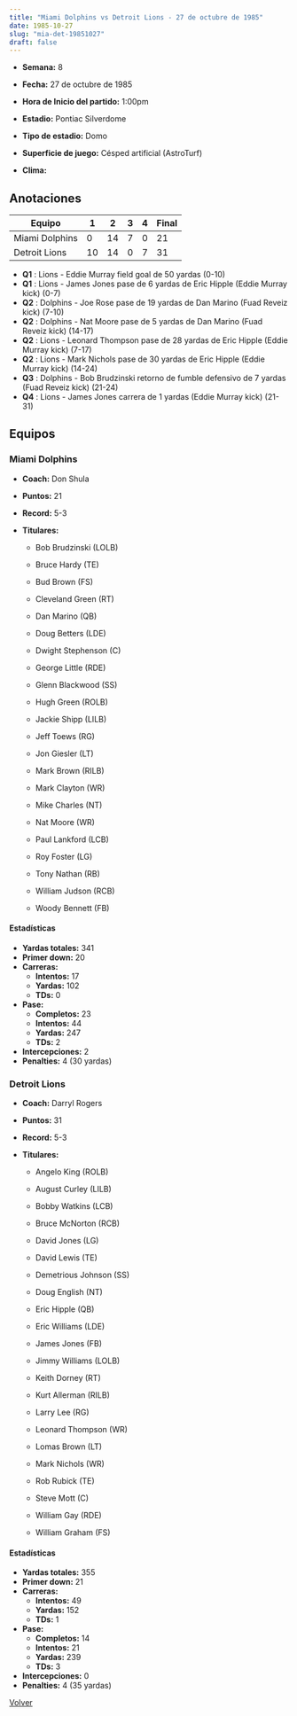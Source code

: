 ```yaml
---
title: "Miami Dolphins vs Detroit Lions - 27 de octubre de 1985"
date: 1985-10-27
slug: "mia-det-19851027"
draft: false
---
```


* **Semana:** 8
* **Fecha:** 27 de octubre de 1985

* **Hora de Inicio del partido:** 1:00pm
* **Estadio:** Pontiac Silverdome
* **Tipo de estadio:** Domo
* **Superficie de juego:** Césped artificial (AstroTurf)
* **Clima:** 





## Anotaciones
| Equipo | 1 | 2 | 3 | 4 | Final |
|--------|---|---|---|---|-------|
| Miami Dolphins  | 0 | 14 | 7 | 0  | 21 |
| Detroit Lions  | 10 | 14 | 0 | 7  | 31 |
* **Q1** : Lions - Eddie Murray field goal de 50 yardas (0-10)
* **Q1** : Lions - James Jones pase de 6 yardas de Eric Hipple (Eddie Murray kick) (0-7)
* **Q2** : Dolphins - Joe Rose pase de 19 yardas de Dan Marino (Fuad Reveiz kick) (7-10)
* **Q2** : Dolphins - Nat Moore pase de 5 yardas de Dan Marino (Fuad Reveiz kick) (14-17)
* **Q2** : Lions - Leonard Thompson pase de 28 yardas de Eric Hipple (Eddie Murray kick) (7-17)
* **Q2** : Lions - Mark Nichols pase de 30 yardas de Eric Hipple (Eddie Murray kick) (14-24)
* **Q3** : Dolphins - Bob Brudzinski retorno de fumble defensivo de 7 yardas (Fuad Reveiz kick) (21-24)
* **Q4** : Lions - James Jones carrera de 1 yardas (Eddie Murray kick) (21-31)


## Equipos


### Miami Dolphins
* **Coach:** Don Shula
* **Puntos:** 21
* **Record:** 5-3
* **Titulares:** 

  * Bob Brudzinski (LOLB) 

  * Bruce Hardy (TE) 

  * Bud Brown (FS) 

  * Cleveland Green (RT) 

  * Dan Marino (QB) 

  * Doug Betters (LDE) 

  * Dwight Stephenson (C) 

  * George Little (RDE) 

  * Glenn Blackwood (SS) 

  * Hugh Green (ROLB) 

  * Jackie Shipp (LILB) 

  * Jeff Toews (RG) 

  * Jon Giesler (LT) 

  * Mark Brown (RILB) 

  * Mark Clayton (WR) 

  * Mike Charles (NT) 

  * Nat Moore (WR) 

  * Paul Lankford (LCB) 

  * Roy Foster (LG) 

  * Tony Nathan (RB) 

  * William Judson (RCB) 

  * Woody Bennett (FB) 

#### Estadísticas
* **Yardas totales:** 341
* **Primer down:** 20
* **Carreras:**
  * **Intentos:** 17
  * **Yardas:** 102
  * **TDs:** 0
* **Pase:**
  * **Completos:** 23
  * **Intentos:** 44
  * **Yardas:** 247
  * **TDs:** 2
* **Intercepciones:** 2
* **Penalties:** 4 (30 yardas)

### Detroit Lions
* **Coach:** Darryl Rogers
* **Puntos:** 31
* **Record:** 5-3
* **Titulares:** 

  * Angelo King (ROLB) 

  * August Curley (LILB) 

  * Bobby Watkins (LCB) 

  * Bruce McNorton (RCB) 

  * David Jones (LG) 

  * David Lewis (TE) 

  * Demetrious Johnson (SS) 

  * Doug English (NT) 

  * Eric Hipple (QB) 

  * Eric Williams (LDE) 

  * James Jones (FB) 

  * Jimmy Williams (LOLB) 

  * Keith Dorney (RT) 

  * Kurt Allerman (RILB) 

  * Larry Lee (RG) 

  * Leonard Thompson (WR) 

  * Lomas Brown (LT) 

  * Mark Nichols (WR) 

  * Rob Rubick (TE) 

  * Steve Mott (C) 

  * William Gay (RDE) 

  * William Graham (FS) 

#### Estadísticas
* **Yardas totales:** 355
* **Primer down:** 21
* **Carreras:**
  * **Intentos:** 49
  * **Yardas:** 152
  * **TDs:** 1
* **Pase:**
  * **Completos:** 14
  * **Intentos:** 21
  * **Yardas:** 239
  * **TDs:** 3
* **Intercepciones:** 0
* **Penalties:** 4 (35 yardas)


[Volver](/historia/1985)
